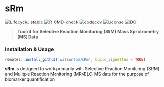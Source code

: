 # sRm
 [![Lifecycle: stable](https://img.shields.io/badge/lifecycle-stable-brightgreen.svg)](https://www.tidyverse.org/lifecycle/#stable) ![R-CMD-check](https://github.com/wilsontom/sRm/workflows/R-CMD-check/badge.svg?branch=master) [![codecov](https://codecov.io/gh/wilsontom/sRm/branch/master/graph/badge.svg)](https://codecov.io/gh/wilsontom/sRm) ![License](https://img.shields.io/badge/license-GNU%20GPL%20v3.0-blue.svg "GNU GPL v3.0") [![DOI](https://zenodo.org/badge/DOI/10.5281/zenodo.3373823.svg)](https://doi.org/10.5281/zenodo.3373823)


> __Toolkit for Selective Reaction Monitoring (SRM) Mass Spectrometry (MS) Data__

### Installation & Usage


```r
remotes::install_github('wilsontom/sRm', build_vignettes = TRUE)
```

**sRm** is designed to work primarily with Selective Reaction Monitoring (SRM) and Mulitple Reaction Monitoring (MRM)LC-MS data for the purpose of biomarker quantification. 








